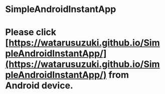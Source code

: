 # SimpleAndroidInstantApp

# Please click [https://watarusuzuki.github.io/SimpleAndroidInstantApp/](https://watarusuzuki.github.io/SimpleAndroidInstantApp/) from Android device.
